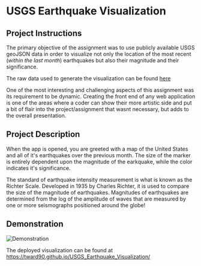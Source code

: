 # USGS Earthquake Visualization


## Project Instructions

The primary objective of the assignment was to use publicly available USGS geoJSON data in order to visualize not only the location of the most recent (*within the last month*) earthquakes but also their magnitude and their significance.

The raw data used to generate the visualization can be found [here](https://earthquake.usgs.gov/earthquakes/feed/v1.0/summary/1.0_month.geojson)

One of the most interesting and challenging aspects of this assignment was its requirement to be dynamic. Creating the front end of any web application is one of the areas where a coder can show their more artistic side and put a bit of flair into the project/assignment that wasnt necessary, but adds to the overall presentation.

## Project Description

When the app is opened, you are greeted with a map of the United States and all of it's earthquakes over the previous month. The size of the marker is entirely dependent upon the magnitude of the earkquake, while the color indicates it's significance.

The standard of earthquake intensity measurement is what is known as the Richter Scale. Developed in 1935 by Charles Richter, it is used to compare the size of the magnitude of earthquakes. Magnitudes of earthquakes are determined from the log of the amplitude of waves that are measured by one or more seismographs positioned around the globe!



## Demonstration

![Demonstration](https://media.giphy.com/media/u84bQTaHr1yNkgyTlY/giphy.gif)

The deployed visualization can be found at <https://tward90.github.io/USGS_Earthquake_Visualization/>